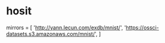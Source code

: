 # hosit
mirrors = [
        'http://yann.lecun.com/exdb/mnist/',
        'https://ossci-datasets.s3.amazonaws.com/mnist/',
    ]
